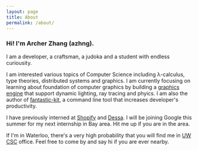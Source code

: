 ```yaml
---
layout: page
title: About
permalink: /about/
---
```


### Hi! I'm Archer Zhang (azhng). 

I am a developer, a craftsman, a judoka and a student with endless curiousity.

I am interested various topics of Computer Science including λ-calculus, type theories, distributed systems and graphics. I am currently focusing on learning about foundation of computer graphics by building a [graphics engine](https://github.com/azhng/glex) that support dynamic lighting, ray tracing and phyics. I am also the author of [fantastic-kit](https://github.com/fantastic-kit/fantastic-kit), a command line tool that increases developer's productivity.

I have previously interned at [Shopify](https://twitter.com/shopifyeng) and [Dessa](https://dessa.com). I will be joining Google this summer for my next internship in Bay area. Hit me up if you are in the area.

If I'm in Waterloo, there's a very high probability that you will find me in [UW CSC](https://csclub.uwaterloo.ca/) office. Feel free to come by and say hi if you are ever nearby.
